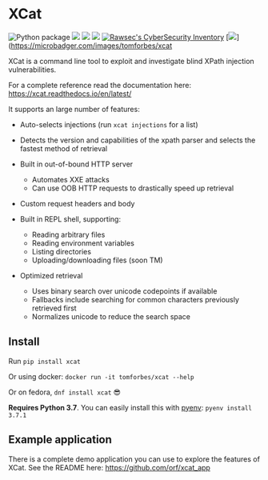 # XCat

![Python package](https://github.com/orf/xcat/workflows/Python%20package/badge.svg)
![](https://img.shields.io/pypi/v/xcat.svg)
![](https://img.shields.io/pypi/l/xcat.svg)
![](https://img.shields.io/pypi/pyversions/xcat.svg)
[![Rawsec's CyberSecurity Inventory](https://inventory.rawsec.ml/img/badges/Rawsec-inventoried-FF5050_flat.svg)](https://inventory.rawsec.ml/)
[![](https://images.microbadger.com/badges/image/tomforbes/xcat.svg)](https://microbadger.com/images/tomforbes/xcat

XCat is a command line tool to exploit and investigate blind XPath injection vulnerabilities.

For a complete reference read the documentation here: https://xcat.readthedocs.io/en/latest/

It supports an large number of features:

- Auto-selects injections (run `xcat injections` for a list)

- Detects the version and capabilities of the xpath parser and
  selects the fastest method of retrieval

- Built in out-of-bound HTTP server
    - Automates XXE attacks
    - Can use OOB HTTP requests to drastically speed up retrieval

- Custom request headers and body

- Built in REPL shell, supporting:
    - Reading arbitrary files
    - Reading environment variables
    - Listing directories
    - Uploading/downloading files (soon TM)

- Optimized retrieval
    - Uses binary search over unicode codepoints if available
    - Fallbacks include searching for common characters previously retrieved first
    - Normalizes unicode to reduce the search space

## Install

Run `pip install xcat`

Or using docker: `docker run -it tomforbes/xcat --help`

Or on fedora, `dnf install xcat` 😎

**Requires Python 3.7**. You can easily install this with [pyenv](https://github.com/pyenv/pyenv):
`pyenv install 3.7.1`

## Example application

There is a complete demo application you can use to explore the features of XCat.
See the README here: https://github.com/orf/xcat_app

